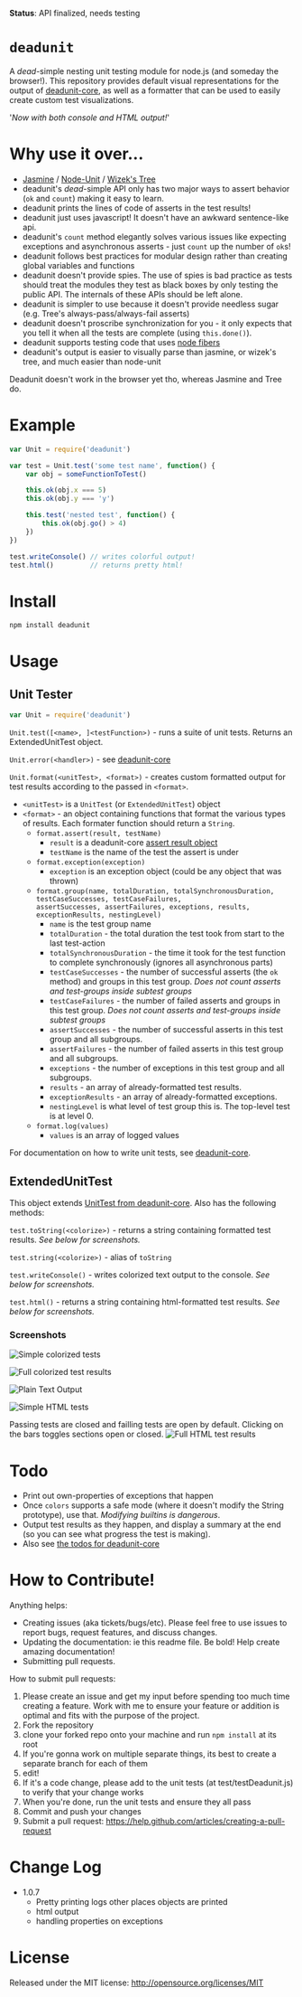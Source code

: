 **Status**: API finalized, needs testing

`deadunit`
========

A *dead*-simple nesting unit testing module for node.js (and someday the browser!).
This repository provides default visual representations for the output of [deadunit-core](https://github.com/fresheneesz/deadunitCore),
  as well as a formatter that can be used to easily create custom test visualizations.

'*Now with both console and HTML output!*'

Why use it over...
==================

* [Jasmine](http://pivotal.github.io/jasmine/) / [Node-Unit](https://github.com/caolan/nodeunit) / [Wizek's Tree](https://github.com/Wizek/Tree)
 * deadunit's *dead*-simple API only has two major ways to assert behavior (`ok` and `count`) making it easy to learn.
 * deadunit prints the lines of code of asserts in the test results!
 * deadunit just uses javascript! It doesn't have an awkward sentence-like api.
 * deadunit's `count` method elegantly solves various issues like expecting exceptions and asynchronous asserts - just `count` up the number of `ok`s!
 * deadunit follows best practices for modular design rather than creating global variables and functions
 * deadunit doesn't provide spies. The use of spies is bad practice as tests should treat the modules they test as black boxes by only testing the public API. The internals of these APIs should be left alone.
 * deadunit is simpler to use because it doesn't provide needless sugar (e.g. Tree's always-pass/always-fail asserts)
 * deadunit doesn't proscribe synchronization for you - it only expects that you tell it when all the tests are complete (using `this.done()`).
 * deadunit supports testing code that uses [node fibers](https://github.com/laverdet/node-fibers)
 * deadunit's output is easier to visually parse than jasmine, or wizek's tree, and much easier than node-unit

Deadunit doesn't work in the browser yet tho, whereas Jasmine and Tree do.

Example
=======

```javascript
var Unit = require('deadunit')

var test = Unit.test('some test name', function() {
    var obj = someFunctionToTest()

    this.ok(obj.x === 5)
    this.ok(obj.y === 'y')

    this.test('nested test', function() {
        this.ok(obj.go() > 4)
    })
})

test.writeConsole() // writes colorful output!
test.html()         // returns pretty html!
```

Install
=======

```
npm install deadunit
```

Usage
=====

Unit Tester
-----------

```javascript
var Unit = require('deadunit')
```

`Unit.test([<name>, ]<testFunction>)` - runs a suite of unit tests. Returns an ExtendedUnitTest object.

`Unit.error(<handler>)` - see [deadunit-core](https://github.com/fresheneesz/deadunitCore#usage)

`Unit.format(<unitTest>, <format>)` - creates custom formatted output for test results according to the passed in `<format>`.

* `<unitTest>` is a `UnitTest` (or `ExtendedUnitTest`) object
* `<format>` - an object containing functions that format the various types of results. Each formater function should return a `String`.
    * `format.assert(result, testName)`
    	* `result` is a deadunit-core [assert result object](https://github.com/fresheneesz/deadunitCore#assert)
        * `testName` is the name of the test the assert is under
    * `format.exception(exception)`
        * `exception` is an exception object (could be any object that was thrown)
    * `format.group(name, totalDuration, totalSynchronousDuration, testCaseSuccesses, testCaseFailures,`  
       `assertSuccesses, assertFailures, exceptions, results, exceptionResults, nestingLevel)`
       * `name` is the test group name
       * `totalDuration` - the total duration the test took from start to the last test-action
       * `totalSynchronousDuration` - the time it took for the test function to complete synchronously (ignores all asynchronous parts)
       * `testCaseSuccesses` - the number of successful asserts (the `ok` method) and groups in this test group. *Does not count asserts and test-groups inside subtest groups*
       * `testCaseFailures` - the number of failed asserts and groups in this test group. *Does not count asserts and test-groups inside subtest groups*
       * `assertSuccesses` - the number of successful asserts in this test group and all subgroups.
       * `assertFailures` - the number of failed asserts in this test group and all subgroups.
       * `exceptions` - the number of exceptions in this test group and all subgroups.
       * `results` - an array of already-formatted test results.
       * `exceptionResults` - an array of already-formatted exceptions.
       * `nestingLevel` is what level of test group this is. The top-level test is at level 0.
    * `format.log(values)`
    	* `values` is an array of logged values

For documentation on how to write unit tests, see [deadunit-core](https://github.com/fresheneesz/deadunitCore).

ExtendedUnitTest
----------------

This object extends [UnitTest from deadunit-core](https://github.com/fresheneesz/deadunitCore#unittest). Also has the following methods:

`test.toString(<colorize>)` - returns a string containing formatted test results. *See below for screenshots.*

`test.string(<colorize>)` - alias of `toString`

`test.writeConsole()` - writes colorized text output to the console. *See below for screenshots.*

`test.html()` - returns a string containing html-formatted test results. *See below for screenshots.*

### Screenshots ###

![Simple colorized tests](screenshots/SimpleTestsColorized.png "Simple colorized tests")

![Full colorized test results](screenshots/FullTestColorized.png "Full colorized test results")

![Plain Text Output](screenshots/PlainTextScreenshot.png "Plain Text Output")

![Simple HTML tests](screenshots/SimpleTestsHtml.png "Simple HTML tests")

Passing tests are closed and failling tests are open by default. Clicking on the bars toggles sections open or closed.
![Full HTML test results](screenshots/FullTestHtml.png "Full HTML test results")

Todo
====

* Print out own-properties of exceptions that happen
* Once `colors` supports a safe mode (where it doesn't modify the String prototype), use that. *Modifying builtins is dangerous*.
* Output test results as they happen, and display a summary at the end (so you can see what progress the test is making).
* Also see [the todos for deadunit-core](https://github.com/fresheneesz/deadunitCore#to-do)

How to Contribute!
============

Anything helps:

* Creating issues (aka tickets/bugs/etc). Please feel free to use issues to report bugs, request features, and discuss changes.
* Updating the documentation: ie this readme file. Be bold! Help create amazing documentation!
* Submitting pull requests.

How to submit pull requests:

1. Please create an issue and get my input before spending too much time creating a feature. Work with me to ensure your feature or addition is optimal and fits with the purpose of the project.
2. Fork the repository
3. clone your forked repo onto your machine and run `npm install` at its root
4. If you're gonna work on multiple separate things, its best to create a separate branch for each of them
5. edit!
6. If it's a code change, please add to the unit tests (at test/testDeadunit.js) to verify that your change works
7. When you're done, run the unit tests and ensure they all pass
8. Commit and push your changes
9. Submit a pull request: https://help.github.com/articles/creating-a-pull-request

Change Log
=========

* 1.0.7
  * Pretty printing logs other places objects are printed
  * html output
  * handling properties on exceptions

License
=======
Released under the MIT license: http://opensource.org/licenses/MIT
